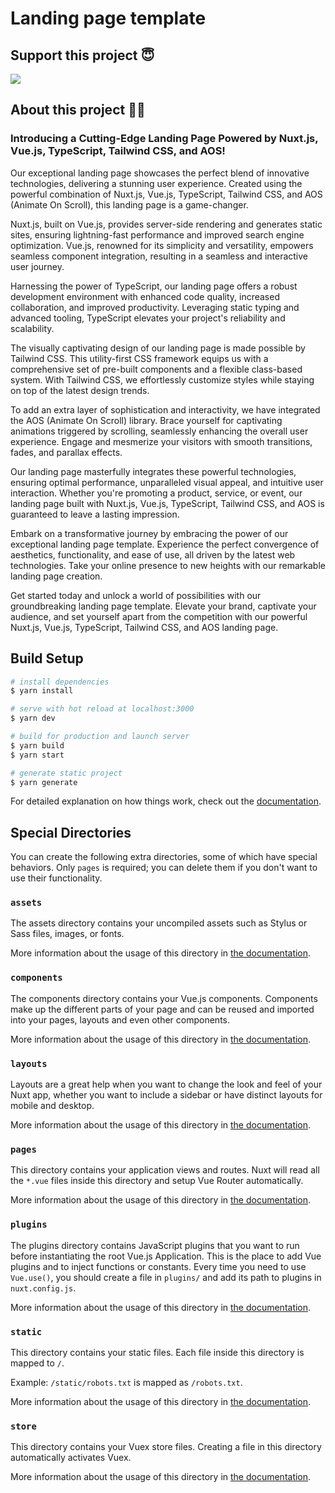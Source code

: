 # Landing page template

## Support this project 😇
<a href="https://www.buymeacoffee.com/hakimovDev"><img src="https://img.buymeacoffee.com/button-api/?text=Buy me a coffee&emoji=&slug=hakimovDev&button_colour=FFDD00&font_colour=000000&font_family=Lato&outline_colour=000000&coffee_colour=ffffff" /></a>



## About this project 👨‍💻

### Introducing a Cutting-Edge Landing Page Powered by Nuxt.js, Vue.js, TypeScript, Tailwind CSS, and AOS!

Our exceptional landing page showcases the perfect blend of innovative technologies, delivering a stunning user experience. Created using the powerful combination of Nuxt.js, Vue.js, TypeScript, Tailwind CSS, and AOS (Animate On Scroll), this landing page is a game-changer.

Nuxt.js, built on Vue.js, provides server-side rendering and generates static sites, ensuring lightning-fast performance and improved search engine optimization. Vue.js, renowned for its simplicity and versatility, empowers seamless component integration, resulting in a seamless and interactive user journey.

Harnessing the power of TypeScript, our landing page offers a robust development environment with enhanced code quality, increased collaboration, and improved productivity. Leveraging static typing and advanced tooling, TypeScript elevates your project's reliability and scalability.

The visually captivating design of our landing page is made possible by Tailwind CSS. This utility-first CSS framework equips us with a comprehensive set of pre-built components and a flexible class-based system. With Tailwind CSS, we effortlessly customize styles while staying on top of the latest design trends.

To add an extra layer of sophistication and interactivity, we have integrated the AOS (Animate On Scroll) library. Brace yourself for captivating animations triggered by scrolling, seamlessly enhancing the overall user experience. Engage and mesmerize your visitors with smooth transitions, fades, and parallax effects.

Our landing page masterfully integrates these powerful technologies, ensuring optimal performance, unparalleled visual appeal, and intuitive user interaction. Whether you're promoting a product, service, or event, our landing page built with Nuxt.js, Vue.js, TypeScript, Tailwind CSS, and AOS is guaranteed to leave a lasting impression.

Embark on a transformative journey by embracing the power of our exceptional landing page template. Experience the perfect convergence of aesthetics, functionality, and ease of use, all driven by the latest web technologies. Take your online presence to new heights with our remarkable landing page creation.

Get started today and unlock a world of possibilities with our groundbreaking landing page template. Elevate your brand, captivate your audience, and set yourself apart from the competition with our powerful Nuxt.js, Vue.js, TypeScript, Tailwind CSS, and AOS landing page.

## Build Setup

```bash
# install dependencies
$ yarn install

# serve with hot reload at localhost:3000
$ yarn dev

# build for production and launch server
$ yarn build
$ yarn start

# generate static project
$ yarn generate
```

For detailed explanation on how things work, check out the [documentation](https://nuxtjs.org).

## Special Directories

You can create the following extra directories, some of which have special behaviors. Only `pages` is required; you can delete them if you don't want to use their functionality.

### `assets`

The assets directory contains your uncompiled assets such as Stylus or Sass files, images, or fonts.

More information about the usage of this directory in [the documentation](https://nuxtjs.org/docs/2.x/directory-structure/assets).

### `components`

The components directory contains your Vue.js components. Components make up the different parts of your page and can be reused and imported into your pages, layouts and even other components.

More information about the usage of this directory in [the documentation](https://nuxtjs.org/docs/2.x/directory-structure/components).

### `layouts`

Layouts are a great help when you want to change the look and feel of your Nuxt app, whether you want to include a sidebar or have distinct layouts for mobile and desktop.

More information about the usage of this directory in [the documentation](https://nuxtjs.org/docs/2.x/directory-structure/layouts).


### `pages`

This directory contains your application views and routes. Nuxt will read all the `*.vue` files inside this directory and setup Vue Router automatically.

More information about the usage of this directory in [the documentation](https://nuxtjs.org/docs/2.x/get-started/routing).

### `plugins`

The plugins directory contains JavaScript plugins that you want to run before instantiating the root Vue.js Application. This is the place to add Vue plugins and to inject functions or constants. Every time you need to use `Vue.use()`, you should create a file in `plugins/` and add its path to plugins in `nuxt.config.js`.

More information about the usage of this directory in [the documentation](https://nuxtjs.org/docs/2.x/directory-structure/plugins).

### `static`

This directory contains your static files. Each file inside this directory is mapped to `/`.

Example: `/static/robots.txt` is mapped as `/robots.txt`.

More information about the usage of this directory in [the documentation](https://nuxtjs.org/docs/2.x/directory-structure/static).

### `store`

This directory contains your Vuex store files. Creating a file in this directory automatically activates Vuex.

More information about the usage of this directory in [the documentation](https://nuxtjs.org/docs/2.x/directory-structure/store).
